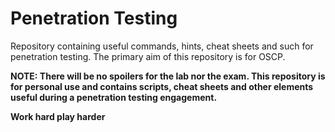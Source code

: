 # Penetration Testing
Repository containing useful commands, hints, cheat sheets and such for penetration testing. The primary aim of this repository is for OSCP. 

**NOTE: There will be no spoilers for the lab nor the exam. This repository is for personal use and contains scripts, cheat sheets and other elements useful during a penetration testing engagement.**

**Work hard play harder**
